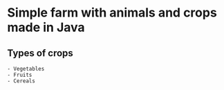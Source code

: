 # Simple farm with animals and crops made in Java 

## Types of crops
	- Vegetables
	- Fruits
	- Cereals
